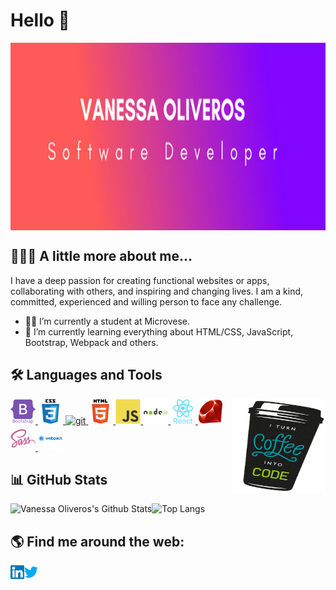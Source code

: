 # Hello 👋

<img src="banner.png" alt="banner that says Vanessa Oliveros - sofware developer" align="center" width="900" height="300">

## 🙋‍♀️🤩 A little more about me... 

I have a deep passion for creating functional websites or apps, collaborating with others, and inspiring and changing lives. I am a kind, committed, experienced and willing person to face any challenge.

- 👩‍💻 I’m currently a student at Microvese.
- 🌱 I’m currently learning everything about HTML/CSS, JavaScript, Bootstrap, Webpack and others.

## 🛠️ Languages and Tools

<a href="https://github.com/vvoo21"><img align="right" alt="cup of coffe" width="150" height="150" src="200w.gif"></a><p align="left"> <a href="https://getbootstrap.com" target="_blank" rel="noreferrer"> <img src="https://raw.githubusercontent.com/devicons/devicon/master/icons/bootstrap/bootstrap-plain-wordmark.svg" alt="bootstrap" width="40" height="40"/> </a> <a href="https://www.w3schools.com/css/" target="_blank" rel="noreferrer"> <img src="https://raw.githubusercontent.com/devicons/devicon/master/icons/css3/css3-original-wordmark.svg" alt="css3" width="40" height="40"/> </a> <a href="https://git-scm.com/" target="_blank" rel="noreferrer"> <img src="https://www.vectorlogo.zone/logos/git-scm/git-scm-icon.svg" alt="git" width="40" height="40"/> </a> <a href="https://www.w3.org/html/" target="_blank" rel="noreferrer"> <img src="https://raw.githubusercontent.com/devicons/devicon/master/icons/html5/html5-original-wordmark.svg" alt="html5" width="40" height="40"/> </a> <a href="https://developer.mozilla.org/en-US/docs/Web/JavaScript" target="_blank" rel="noreferrer"> <img src="https://raw.githubusercontent.com/devicons/devicon/master/icons/javascript/javascript-original.svg" alt="javascript" width="40" height="40"/> </a> <a href="https://nodejs.org" target="_blank" rel="noreferrer"> <img src="https://raw.githubusercontent.com/devicons/devicon/master/icons/nodejs/nodejs-original-wordmark.svg" alt="nodejs" width="40" height="40"/> </a> <a href="https://reactjs.org/" target="_blank" rel="noreferrer"> <img src="https://raw.githubusercontent.com/devicons/devicon/master/icons/react/react-original-wordmark.svg" alt="react" width="40" height="40"/> </a> <a href="https://www.ruby-lang.org/en/" target="_blank" rel="noreferrer"> <img src="https://raw.githubusercontent.com/devicons/devicon/master/icons/ruby/ruby-original.svg" alt="ruby" width="40" height="40"/> </a> <a href="https://sass-lang.com" target="_blank" rel="noreferrer"> <img src="https://raw.githubusercontent.com/devicons/devicon/master/icons/sass/sass-original.svg" alt="sass" width="40" height="40"/> </a> <a href="https://webpack.js.org" target="_blank" rel="noreferrer"> <img src="https://raw.githubusercontent.com/devicons/devicon/d00d0969292a6569d45b06d3f350f463a0107b0d/icons/webpack/webpack-original-wordmark.svg" alt="webpack" width="40" height="40"/> </a> </p> 

## 📊 GitHub Stats 

<img src="https://github-readme-stats.vercel.app/api?username=vvoo21&count_private=true&show_icons=true&theme=radical&include_all_commits=true" alt="Vanessa Oliveros's Github Stats" align="left" />

<img src="https://github-readme-stats.vercel.app/api/top-langs/?username=vvoo21&theme=radical" alt="Top Langs" />

## 🌎 Find me around the web: 

<img align="left" alt="Souarvdey777 | LinkedIn" width="22px" src="Linkedin (1).svg" />
<img align="left" alt="Souarvdey777 | Twitter" width="22px" src="Twitter (1).svg" />

